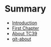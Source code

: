 # Summary

* [Introduction](README.md)
* [First Chapter](chapter1.md)
* [About TC39](about-tc39.md)
* [git-about](git-about.md)

